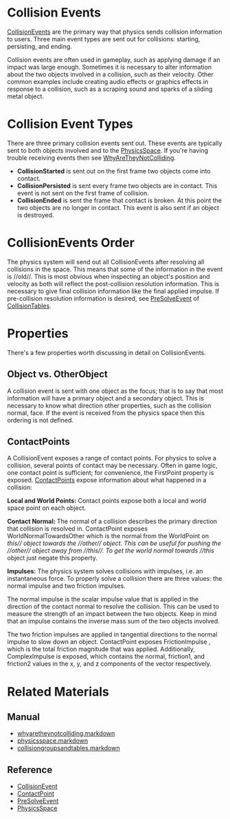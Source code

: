 # Collision Events
[ CollisionEvents](https://github.com/PlasmaEngine/PlasmaDocs/tree/master/docs/C%2B%2B/code_reference/class_reference/collisionevent.markdown) are the primary way that physics sends collision information to users. Three main event types are sent out for collisions: starting, persisting, and ending.

Collision events are often used in gameplay, such as applying damage if an impact was large enough. Sometimes it is necessary to alter information about the two objects involved in a collision, such as their velocity. Other common examples include creating audio effects or graphics effects in response to a collision, such as a scraping sound and sparks of a sliding metal object.

# Collision Event Types
There are three primary collision events sent out. These events are typically sent to both objects involved and to the [PhysicsSpace](https://plasmaengine.github.io/PlasmaDocs/Plasma1/Editor/physics/collisionoverview/physicsspace.markdown). If you're having trouble receiving events then see [WhyAreTheyNotColliding](https://plasmaengine.github.io/PlasmaDocs/Plasma1/Editor/physics/collisionoverview/physicstroubleshooting/whyaretheynotcolliding.markdown).

- **CollisionStarted** is sent out on the first frame two objects come into contact.
- **CollisionPersisted** is sent every frame two objects are in contact. This event is not sent on the first frame of collision.
- **CollisionEnded** is sent the frame that contact is broken. At this point the two objects are no longer in contact. This event is also sent if an object is destroyed.

# CollisionEvents Order
The physics system will send out all CollisionEvents after resolving all collisions in the space. This means that some of the information in the event is //old//. This is most obvious when inspecting an object's position and velocity as both will reflect the post-collision resolution information. This is necessary to give final collision information like the final applied impulse. If pre-collision resolution information is desired, see [PreSolveEvent](https://github.com/PlasmaEngine/PlasmaDocs/tree/master/docs/C%2B%2B/code_reference/class_reference/presolveevent.markdown) of [CollisionTables](https://plasmaengine.github.io/PlasmaDocs/Plasma1/Editor/physics/collisionoverview/collisiongroupsandtables.markdown).

# Properties
There's a few properties worth discussing in detail on CollisionEvents.

## Object vs. OtherObject
A collision event is sent with one object as the focus; that is to say that most information will have a primary object and a secondary object. This is necessary to know what direction other properties, such as the collision normal, face. If the event is received from the physics space then this ordering is not defined.

## ContactPoints
A CollisionEvent exposes a range of contact points. For physics to solve a collision, several points of contact may be necessary. Often in game logic, one contact point is sufficient; for convenience, the FirstPoint  property is exposed. [ ContactPoints](https://github.com/PlasmaEngine/PlasmaDocs/tree/master/docs/C%2B%2B/code_reference/class_reference/contactpoint.markdown) expose information about what happened in a collision:

**Local and World Points:** Contact points expose both a local and world space point on each object.

**Contact Normal:** The normal of a collision describes the primary direction that collision is resolved in. ContactPoint exposes WorldNormalTowardsOther  which is the normal from the WorldPoint on *this// object towards the //other// object. This can be useful for pushing the //other// object away from //this//. To get the world normal towards //this* object just negate this property.

**Impulses:** The physics system solves collisions with impulses, i.e. an instantaneous force. To properly solve a collision there are three values: the normal impulse and two friction impulses. 

The normal impulse is the scalar impulse value that is applied in the direction of the contact normal to resolve the collision. This can be used to measure the strength of an impact between the two objects. Keep in mind that an impulse contains the inverse mass sum of the two objects involved.

The two friction impulses are applied in tangential directions to the normal impulse to slow down an object. ContactPoint exposes FrictionImpulse , which is the total friction magnitude that was applied. Additionally, ComplexImpulse  is exposed, which contains the normal, friction1, and friction2 values in the x, y, and z components of the vector respectively.

# Related Materials
## Manual
- [whyaretheynotcolliding.markdown](https://plasmaengine.github.io/PlasmaDocs/Plasma1/Editor/physics/collisionoverview/physicstroubleshooting/whyaretheynotcolliding.markdown)
- [physicsspace.markdown](https://plasmaengine.github.io/PlasmaDocs/Plasma1/Editor/physics/collisionoverview/physicsspace.markdown)
- [collisiongroupsandtables.markdown](https://plasmaengine.github.io/PlasmaDocs/Plasma1/Editor/physics/collisionoverview/collisiongroupsandtables.markdown)

## Reference
- [CollisionEvent](https://github.com/PlasmaEngine/PlasmaDocs/tree/master/docs/C%2B%2B/code_reference/class_reference/collisionevent.markdown)
- [ContactPoint](https://github.com/PlasmaEngine/PlasmaDocs/tree/master/docs/C%2B%2B/code_reference/class_reference/contactpoint.markdown)
- [PreSolveEvent](https://github.com/PlasmaEngine/PlasmaDocs/tree/master/docs/C%2B%2B/code_reference/class_reference/presolveevent.markdown)
- [PhysicsSpace](https://github.com/PlasmaEngine/PlasmaDocs/tree/master/docs/C%2B%2B/code_reference/class_reference/physicsspace.markdown) 